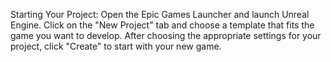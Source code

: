 
Starting Your Project:
Open the Epic Games Launcher and launch Unreal Engine.
Click on the "New Project" tab and choose a template that fits the game you want to develop.
After choosing the appropriate settings for your project, click "Create" to start with your new game.